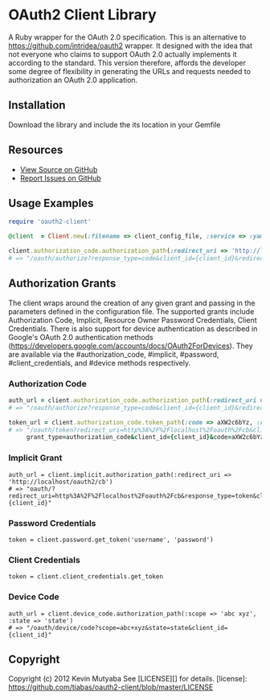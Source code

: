 # OAuth2 Client Library

A Ruby wrapper for the OAuth 2.0 specification. This is an alternative to 
https://github.com/intridea/oauth2 wrapper. It designed with the idea that not
everyone who claims to support OAuth 2.0 actually implements it according to the
standard. This version therefore, affords the developer some degree of flexibility
in generating the URLs and requests needed to authorization an OAuth 2.0 application.

## Installation
Download the library and include the its location in your Gemfile

## Resources
* [View Source on GitHub][code]
* [Report Issues on GitHub][issues]

[code]: https://github.com/tiabas/oauth2-client
[issues]: https://github.com/tiabas/oauth2-client/issues

## Usage Examples

```ruby
require 'oauth2-client'

@client  = Client.new(:filename => client_config_file, :service => :yammer, :env => :test)

client.authorization_code.authorization_path(:redirect_uri => 'http://localhost/oauth2/cb')
# => "/oauth/authorize?response_type=code&client_id={client_id}&redirect_uri=http%3A%2F%2Flocalhost%2Foauth2%2Fcb"

```

## Authorization Grants
The client wraps around the creation of any given grant and passing in the parameters defined in the configuration
file. The supported grants include Authorization Code, Implicit, Resource Owner Password Credentials, Client Credentials.
There is also support for device authentication as described in Google's OAuth 2.0 authentication methods
(https://developers.google.com/accounts/docs/OAuth2ForDevices). They are available via the #authorization_code, 
#implicit, #password, #client_credentials, and #device methods respectively.

### Authorization Code
```ruby
auth_url = client.authorization_code.authorization_path(:redirect_uri => 'http://localhost/oauth2/cb')
# => "/oauth/authorize?response_type=code&client_id={client_id}&redirect_uri=http%3A%2F%2Flocalhost%2Foauth2%2Fcb"

token_url = client.authorization_code.token_path(:code => aXW2c6bYz, :redirect_uri => 'http://localhost/oauth2/cb')
# => "/oauth/token?redirect_uri=http%3A%2F%2Flocalhost%2Foauth%2Fcb&client_secret={client_secret}&
     grant_type=authorization_code&client_id={client_id}&code=aXW2c6bYz"
```

### Implicit Grant

    auth_url = client.implicit.authorization_path(:redirect_uri => 'http://localhost/oauth2/cb')
    # => "oauth/?redirect_uri=http%3A%2F%2Flocalhost%2Foauth%2Fcb&response_type=token&client_id={client_id}"


### Password Credentials

    token = client.password.get_token('username', 'password')


### Client Credentials

    token = client.client_credentials.get_token


### Device Code

    auth_url = client.device_code.authorization_path(:scope => 'abc xyz', :state => 'state')
    # => "/oauth/device/code?scope=abc+xyz&state=state&client_id={client_id}"


## Copyright
Copyright (c) 2012 Kevin Mutyaba
See [LICENSE][] for details.
[license]: https://github.com/tiabas/oauth2-client/blob/master/LICENSE